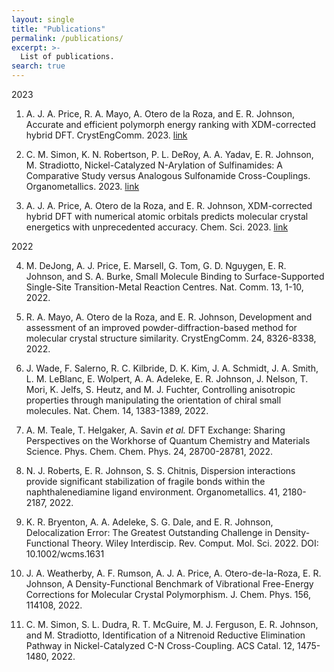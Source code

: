 ```yaml
---
layout: single
title: "Publications"
permalink: /publications/
excerpt: >-
  List of publications.
search: true
---
```


2023

1. A. J. A. Price, R. A. Mayo, A. Otero de la Roza, and E. R. Johnson, Accurate and efficient polymorph energy ranking with XDM-corrected hybrid DFT.  CrystEngComm. 2023. [link](http://doi.org/10.1039/D2CE01594C)

2. C. M. Simon, K. N. Robertson, P. L. DeRoy, A. A. Yadav, E. R. Johnson, M. Stradiotto, Nickel-Catalyzed N-Arylation of Sulfinamides: A Comparative Study versus Analogous Sulfonamide Cross-Couplings. Organometallics. 2023.  [link](http://doi.org/10.1021/acs.organomet.2c00545)

3. A. J. A. Price, A. Otero de la Roza, and E. R. Johnson, XDM-corrected hybrid DFT with numerical atomic orbitals predicts molecular crystal energetics with unprecedented accuracy. Chem. Sci. 2023. [link](http://doi.org/10.1039/D2SC05997E)

2022

4. M. DeJong, A. J. Price, E. Marsell, G. Tom, G. D. Nguygen, E. R. Johnson, and S. A. Burke, Small Molecule Binding to Surface-Supported Single-Site Transition-Metal Reaction Centres. Nat. Comm. 13, 1-10, 2022. 

5. R. A. Mayo, A. Otero de la Roza, and E. R. Johnson, Development and assessment of an improved powder-diffraction-based method for molecular crystal structure similarity. CrystEngComm. 24, 8326-8338, 2022. 

6. J. Wade, F. Salerno, R. C. Kilbride, D. K. Kim, J. A. Schmidt, J. A. Smith, L. M. LeBlanc, E. Wolpert, A. A. Adeleke, E. R. Johnson, J. Nelson, T. Mori, K. Jelfs, S. Heutz, and M. J. Fuchter, Controlling anisotropic properties through manipulating the orientation of chiral small molecules. Nat. Chem. 14, 1383-1389, 2022.

7. A. M. Teale, T. Helgaker, A. Savin *et al.* DFT Exchange: Sharing Perspectives on the Workhorse of Quantum Chemistry and Materials Science. Phys. Chem. Chem. Phys. 24, 28700-28781, 2022.

8. N. J. Roberts, E. R. Johnson, S. S. Chitnis, Dispersion interactions provide significant stabilization of fragile bonds within the naphthalenediamine ligand environment. Organometallics. 41, 2180-2187, 2022.

9. K. R. Bryenton, A. A. Adeleke, S. G. Dale, and E. R. Johnson, Delocalization Error: The Greatest Outstanding Challenge in Density-Functional Theory. Wiley Interdiscip. Rev. Comput. Mol. Sci. 2022. DOI: 10.1002/wcms.1631

10. J. A. Weatherby, A. F. Rumson, A. J. A. Price, A. Otero-de-la-Roza, E. R. Johnson, A Density-Functional Benchmark of Vibrational Free-Energy Corrections for Molecular Crystal Polymorphism. J. Chem. Phys. 156, 114108, 2022.

11. C. M. Simon, S. L. Dudra, R. T. McGuire, M. J. Ferguson, E. R. Johnson, and M. Stradiotto, Identification of a Nitrenoid Reductive Elimination Pathway in Nickel-Catalyzed C-N Cross-Coupling. ACS Catal. 12, 1475-1480, 2022.


